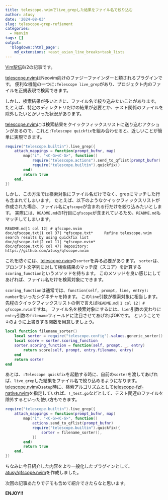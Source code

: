 ```yaml
---
title: telescope.nvimでlive_grepした結果をファイル名で絞り込む
author: atusy
date: '2024-08-03'
slug: telescope-grep-refiement
categories:
  - Neovim
tags: []
output:
  'blogdown::html_page':
    md_extensions: +east_asian_line_breaks+task_lists
---
```



[Vim駅伝](https://vim-jp.org/ekiden/)8/2の記事です。

[telescope.nvim](https://github.com/nvim-telescope/telescope.nvim)はNeovim向けのファジーファインダーと類されるプラグインです。
便利な機能の一つに`:Telescope live_grep`があり、プロジェクト内のファイルを正規表現で検索できます。

しかし、検索結果が多いときに、ファイル名で絞り込みたいことがあります。
たとえば、特定のディレクトリだけの結果が必要とか、テスト関係のファイルを除外したいとかいった状況があります。

[telescope.nvim](https://github.com/nvim-telescope/telescope.nvim)には検索結果をクイックフィックスリストに送り込むアクションがあるので、これと`:Telescope quickfix`を組み合わせると、近しいことが簡単に実現できます。

``` lua
require("telescope.builtin").live_grep({
    attach_mappings = function(prompt_bufnr, map)
        map("i", "<C-G><C-G>", function()
            require("telescope.actions").send_to_qflist(prompt_bufnr)
            require("telescope.builtin").quickfix()
        end)
        return true
    end,
})
```

しかし、この方法では検索対象にファイル名だけでなく、grepにマッチした行も含まれてしまいます。
たとえば、以下のようなクイックフィックスリストが作成された場合、ファイル名に`qfscope`が含まれる行だけを絞り込みたいとします。
実際には、`README.md`の1行目に`qfscope`が含まれているため、`README.md`もマッチしてしまいます。

    README.md|1 col 12| # qfscope.nvim
    doc/qfscope.txt|1 col 37| *qfscope.txt*     Refine telescope.nvim search results by using quickfix list
    doc/qfscope.txt|2 col 11| *qfscope.nvim*
    doc/qfscope.txt|6 col 47| Repository: https://github.com/atusy/qfscope.nvim

これを防ぐには、[telescope.nvim](https://github.com/nvim-telescope/telescope.nvim)の`sorter`を弄る必要があります。
`sorter`は、プロンプト文字列に対して検索結果のマッチ度（スコア）を計算する`scoring_function`というメソッドを持ちます。
このメソッドを良い感じにしてあげれば、ファイル名だけを検索対象にできます。

`scoring_function`は通常では、`function(self, prompt, line, entry): number`をいったシグネチャを持ます。
この`line`引数が検索対象に相当します。
先程のクイックフィックスリストの例で言えば`README.md|1 col 12| # qfscope.nvim`ですね。
ファイル名を検索対象にするには、`lien`引数の変わりに`entry`引数の`filename`フィールドに注目させてあげればOKです。
ということで↓のように上書きする関数を用意しましょう。

``` lua
local function filename_sorter()
    local sorter = require("telescope.config").values.generic_sorter()
    local score = sorter.scoring_function
    sorter.scoring_function = function(self, prompt, _, entry)
        return score(self, prompt, entry.filename, entry)
    end
    return sorter
end
```

あとは、`:Telescope quickfix`を起動する時に、自前の`sorter`を渡してあげれば、`live_grep`した結果をファイル名で絞り込めるようになります。
[telescope.nvim](https://github.com/nvim-telescope/telescope.nvim)の`setup`時に、検索アルゴリズムとして[telescope-fzf-native.nvim](https://github.com/nvim-telescope/telescope-fzf-native.nvim)を指定していれば、`!_test.go`などとして、テスト関連のファイルを除外するといった使い方もできます。

``` lua
require("telescope.builtin").live_grep({
    attach_mappings = function(prompt_bufnr, map)
        map("i", "<C-G><C-G>", function()
            actions.send_to_qflist(prompt_bufnr)
            require("telescope.builtin").quickfix({
                sorter = filename_sorter(),
            })
        end)
        return true
    end,
})
```

ちなみに今日紹介した内容をより一般化したプラグインとして、[atusy/qfscope.nvim](https://github.com/atusy/qfscope.nvim)を作成しました。

次回の記事あたりでデモも含めて紹介できたらなと思います。

**ENJOY!!**
